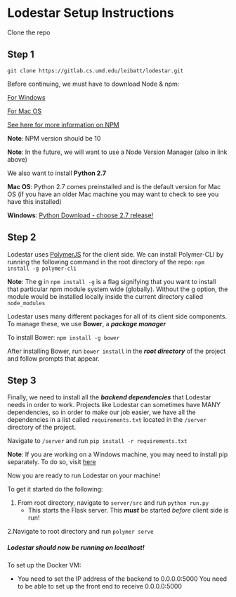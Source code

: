 # Lodestar Setup Instructions

Clone the repo 

## **Step 1**

`git clone https://gitlab.cs.umd.edu/leibatt/lodestar.git`

Before continuing, we must have to download Node & npm: 

[For Windows](https://www.guru99.com/download-install-node-js.html)

[For Mac OS](https://treehouse.github.io/installation-guides/mac/node-mac.html)

[See here for more information on NPM](https://www.npmjs.com/get-npm)

**Note**: NPM version should be 10 

**Note**: In the future, we will want to use a Node Version Manager (also in link above)

We also want to install **Python 2.7**

**Mac OS**: Python 2.7 comes preinstalled and is the default version for Mac OS (if you have an older Mac machine you may want to check to see you have this installed)

**Windows**: [Python Download - choose 2.7 release!](https://www.python.org/downloads/)


## **Step 2**

Lodestar uses [PolymerJS](https://www.polymer-project.org/) for the client side. We can install Polymer-CLI by running the following command in the root directory of the repo: 
`npm install -g polymer-cli`

**Note**: 
The **g** in `npm install -g` is a flag signifying that you want to install that particular npm module system wide (globally). Without the g option, the module would be installed locally inside the current directory called `node_modules`

Lodestar uses many different packages for all of its client side components. To manage these, we use **Bower**, a ***package manager***

To install Bower: `npm install -g bower`

After installing Bower, run `bower install` in the ***root directory*** of the project and follow prompts that appear. 

## **Step 3**

Finally, we need to install all the ***backend dependencies*** that Lodestar needs in order to work. Projects like Lodestar can sometimes have MANY dependencies, so in order to make our job easier, we have all the dependencies in a list called `requirements.txt` located in the `/server` directory of the project. 

Navigate to `/server` and run `pip install -r requirements.txt` 

**Note**: If you are working on a Windows machine, you may need to install pip separately. To do so, visit [here](https://www.liquidweb.com/kb/install-pip-windows/) 

Now you are ready to run Lodestar on your machine!

To get it started do the following: 
1. From root directory, navigate to `server/src` and run `python run.py`
    * This starts the Flask server. This ***must*** be started *before* client side is run!

2.Navigate to root directory and run `polymer serve`

##### Lodestar should now be running on localhost!


To set up the Docker VM: 
- You need to set the IP address of the backend to 0.0.0.0:5000 
You need to be able to set up the front end to receive 0.0.0.0:5000 

